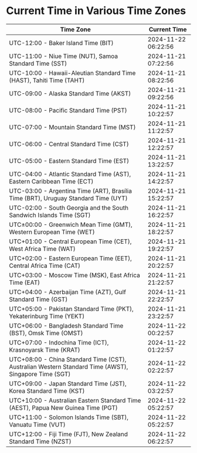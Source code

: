 # Current Time in Various Time Zones

| Time Zone | Current Time |
|-----------|--------------|
| UTC-12:00 - Baker Island Time (BIT) | 2024-11-22 06:22:56 |
| UTC-11:00 - Niue Time (NUT), Samoa Standard Time (SST) | 2024-11-21 07:22:56 |
| UTC-10:00 - Hawaii-Aleutian Standard Time (HAST), Tahiti Time (TAHT) | 2024-11-21 08:22:56 |
| UTC-09:00 - Alaska Standard Time (AKST) | 2024-11-21 09:22:56 |
| UTC-08:00 - Pacific Standard Time (PST) | 2024-11-21 10:22:57 |
| UTC-07:00 - Mountain Standard Time (MST) | 2024-11-21 11:22:57 |
| UTC-06:00 - Central Standard Time (CST) | 2024-11-21 12:22:57 |
| UTC-05:00 - Eastern Standard Time (EST) | 2024-11-21 13:22:57 |
| UTC-04:00 - Atlantic Standard Time (AST), Eastern Caribbean Time (ECT) | 2024-11-21 14:22:57 |
| UTC-03:00 - Argentina Time (ART), Brasília Time (BRT), Uruguay Standard Time (UYT) | 2024-11-21 15:22:57 |
| UTC-02:00 - South Georgia and the South Sandwich Islands Time (SGT) | 2024-11-21 16:22:57 |
| UTC±00:00 - Greenwich Mean Time (GMT), Western European Time (WET) | 2024-11-21 18:22:57 |
| UTC+01:00 - Central European Time (CET), West Africa Time (WAT) | 2024-11-21 19:22:57 |
| UTC+02:00 - Eastern European Time (EET), Central Africa Time (CAT) | 2024-11-21 20:22:57 |
| UTC+03:00 - Moscow Time (MSK), East Africa Time (EAT) | 2024-11-21 21:22:57 |
| UTC+04:00 - Azerbaijan Time (AZT), Gulf Standard Time (GST) | 2024-11-21 22:22:57 |
| UTC+05:00 - Pakistan Standard Time (PKT), Yekaterinburg Time (YEKT) | 2024-11-21 23:22:57 |
| UTC+06:00 - Bangladesh Standard Time (BST), Omsk Time (OMST) | 2024-11-22 00:22:57 |
| UTC+07:00 - Indochina Time (ICT), Krasnoyarsk Time (KRAT) | 2024-11-22 01:22:57 |
| UTC+08:00 - China Standard Time (CST), Australian Western Standard Time (AWST), Singapore Time (SGT) | 2024-11-22 02:22:57 |
| UTC+09:00 - Japan Standard Time (JST), Korea Standard Time (KST) | 2024-11-22 03:22:57 |
| UTC+10:00 - Australian Eastern Standard Time (AEST), Papua New Guinea Time (PGT) | 2024-11-22 05:22:57 |
| UTC+11:00 - Solomon Islands Time (SBT), Vanuatu Time (VUT) | 2024-11-22 05:22:57 |
| UTC+12:00 - Fiji Time (FJT), New Zealand Standard Time (NZST) | 2024-11-22 06:22:57 |
